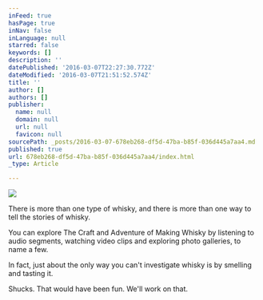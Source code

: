 ```yaml
---
inFeed: true
hasPage: true
inNav: false
inLanguage: null
starred: false
keywords: []
description: ''
datePublished: '2016-03-07T22:27:30.772Z'
dateModified: '2016-03-07T21:51:52.574Z'
title: ''
author: []
authors: []
publisher:
  name: null
  domain: null
  url: null
  favicon: null
sourcePath: _posts/2016-03-07-678eb268-df5d-47ba-b85f-036d445a7aa4.md
published: true
url: 678eb268-df5d-47ba-b85f-036d445a7aa4/index.html
_type: Article

---
```

![](https://the-grid-user-content.s3-us-west-2.amazonaws.com/25b6b64b-1e37-40fd-862d-b1f52b199e4e.jpg)

There is more than one type of whisky, and there is more than one way to tell the stories of whisky.

You can explore The Craft and Adventure of Making Whisky by listening to audio segments, watching video clips and exploring photo galleries, to name a few. 

In fact, just about the only way you can't investigate whisky is by smelling and tasting it.

Shucks. That would have been fun. We'll work on that.